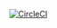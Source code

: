 [![CircleCI](https://circleci.com/gh/DMCollection/danmakuji.svg?style=svg)](https://circleci.com/gh/DMCollection/danmakuji)
